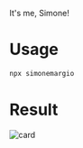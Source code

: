 It's me, Simone!

# Usage

```bash
npx simonemargio
```

# Result

![card](https://user-images.githubusercontent.com/22590804/185373633-9b79286c-e137-4767-9643-45c9257d8ac4.png)
